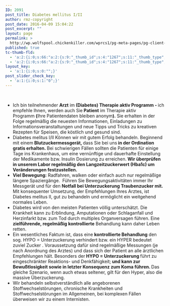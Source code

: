 ```yaml
---
ID: 2091
post_title: Diabetes mellitus I/II
author: rmz-copyright
post_date: 2016-04-09 15:04:22
post_excerpt: ""
layout: page
permalink: >
  http://wp.wolfspool.chickenkiller.com/wprcs1/pg-meta-pages/pg-client-pages-rmz/kassenleistungen/diabetes-mellitus-iii/
published: true
tc-thumb-fld:
  - 'a:2:{i:0;s:66:"a:2:{s:9:"_thumb_id";s:4:"1267";s:11:"_thumb_type";s:7:"default";}";i:1;s:66:"a:2:{s:9:"_thumb_id";s:4:"1267";s:11:"_thumb_type";s:7:"default";}";}'
  - 'a:2:{i:0;s:66:"a:2:{s:9:"_thumb_id";s:4:"1267";s:11:"_thumb_type";s:7:"default";}";i:1;s:66:"a:2:{s:9:"_thumb_id";s:4:"1267";s:11:"_thumb_type";s:7:"default";}";}'
layout_key:
  - 'a:1:{i:0;s:0:"";}'
post_slider_check_key:
  - 'a:1:{i:0;s:1:"0";}'
---
```

&nbsp;

<ul>
    <li style="font-weight: 400;">Ich bin teilnehmender <strong>Arzt</strong> im<strong> (Diabetes) Therapie aktiv Programm - </strong>ich empfehle Ihnen, werden auch Sie<strong> Patient</strong> im Therapie aktiv Programm <strong>(</strong>Ihre Patientendaten bleiben anonym<strong>). </strong>Sie erhalten in der Folge regelmäßig die neuesten Informationen, Einladungen zu Informationsveranstaltungen und neue Tipps und Tricks zu kreativen Rezepten für Speisen, die köstlich und gesund sind.</li>
    <li style="font-weight: 400;">Diabetes melitus I/II Können wir mit gutem Erfolg behandeln. Beginnend mit einem<strong> Blutzuckermessgerät, </strong>dass Sie bei uns<strong> in der Ordination gratis erhalten. </strong>Bei schwierigen Fällen sollten die Patienten für einige Tage ins Krankenhaus, um eine vernünftige und dauerhafte Einstellung der Medikamente bzw. Insulin Dosierung zu erreichen.<strong> Wir überprüfen in unserem Labor regelmäßig den Langzeitzuckerwert (Hba1c) </strong><strong>um Veränderungen festzustellen.</strong></li>
    <li style="font-weight: 400;"><strong>Viel Bewegung:</strong> Radfahren, walken oder einfach auch nur regelmäßige längere Spaziergänge.  Führen Sie Bewegungsaktivitäten immer Ihr Messgerät und für den <strong>Notfall bei Unterzuckerung Traubenzucker mit. </strong>Mit konsequenter Umsetzung, der Empfehlungen Ihres Arztes, ist Diabetes melitus II, gut zu behandeln und ermöglicht ein weitgehend normales Leben.</li>
    <li style="font-weight: 400;">Diabetes wird von den meisten Patienten völlig unterschätzt. Die Krankheit kann zu Erblindung, Amputationen oder Schlaganfall und Herzinfarkt bzw. zum Tod durch multiples Organversagen führen. Eine <strong>zielführende, regelmäßig kontrollierte</strong> Behandlung kann daher Leben retten.</li>
    <li style="font-weight: 400;">Ein wesentliches Faktum ist, dass eine <strong>kontrollierte Behandlung</strong> den sog. HYPO = Unterzuckerung verhindert bzw. ein HYPER bedeutet zuviel Zucker . Voraussetzung dafür sind regelmäßige Messungen (je nach Anordnung des Arztes) und dass sich der Patient an alle ärztlichen Empfehlungen hält. Besonders der<strong> HYPO = Unterzuckerung </strong>führt zu eingeschränkter Reaktions- und Denkfähigkeit;<strong> und kann zur Bewußtlosigkeit sowie in letzter Konsequenz zum Koma führen. </strong>Das gleiche Szenario, wenn auch etwas seltener, gilt für den Hyper, also die massive Überzuckerung.</li>
    <li style="font-weight: 400;"><span style="font-weight: 400;">Wir behandeln selbstverständlich alle angeborenen Stoffwechselstörungen, chronische Krankheiten und Stoffwechselstörungen im Allgemeinen, bei komplexen Fällen überweisen wir zu einem Internisten.</span></li>
</ul>